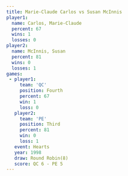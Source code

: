 ```yaml
---
title: Marie-Claude Carlos vs Susan McInnis
player1:                    
  name: Carlos, Marie-Claude
  percent: 67               
  wins: 1                   
  losses: 0                 
player2:                    
  name: McInnis, Susan      
  percent: 81               
  wins: 0                   
  losses: 1                 
games:
 - player1:          
     team: 'QC'      
     position: Fourth
     percent: 67     
     win: 1          
     loss: 0         
   player2:         
     team: 'PE'     
     position: Third
     percent: 81    
     win: 0         
     loss: 1        
   event: Hearts       
   year: 1998          
   draw: Round Robin(8)
   score: QC 6 - PE 5  
---
```

